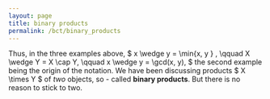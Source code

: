 ```yaml
---
layout: page
title: binary products
permalink: /bct/binary_products
---
```

Thus, in the three examples above, $ x \wedge y = \min{x, y } , \qquad X \wedge Y = X \cap Y, \qquad x \wedge y = \gcd(x, y), $ the second example being the origin of the notation. We have been discussing products $ X \times Y $ of *two* objects, so - called **binary products**. But there is no reason to stick to two.

